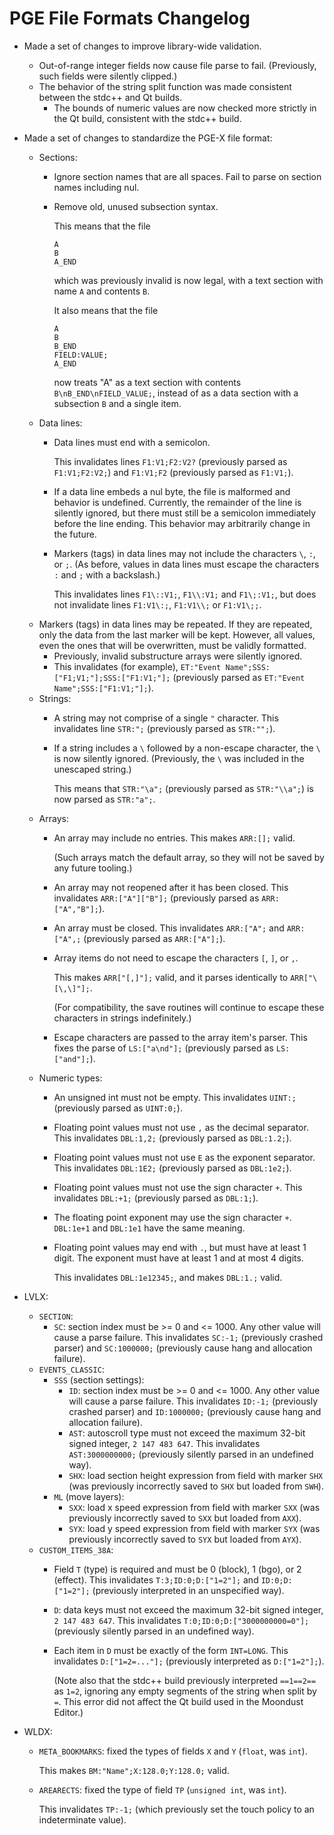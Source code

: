 PGE File Formats Changelog
==========================

* Made a set of changes to improve library-wide validation.
  * Out-of-range integer fields now cause file parse to fail. (Previously, such fields were silently clipped.)
  * The behavior of the string split function was made consistent between the stdc++ and Qt builds.
    * The bounds of numeric values are now checked more strictly in the Qt build, consistent with the stdc++ build.

* Made a set of changes to standardize the PGE-X file format:
  * Sections:
    * Ignore section names that are all spaces. Fail to parse on section names including nul.
    * Remove old, unused subsection syntax.

      This means that the file

          A
          B
          A_END

      which was previously invalid is now legal, with a text section with name `A` and contents `B`.

      It also means that the file

          A
          B
          B_END
          FIELD:VALUE;
          A_END

      now treats "A" as a text section with contents `B\nB_END\nFIELD_VALUE;`, instead of as a data section with a subsection `B` and a single item.
  * Data lines:
    * Data lines must end with a semicolon.

      This invalidates lines `F1:V1;F2:V2?` (previously parsed as `F1:V1;F2:V2;`) and `F1:V1;F2` (previously parsed as `F1:V1;`).
    * If a data line embeds a nul byte, the file is malformed and behavior is undefined. Currently, the remainder of the line is silently ignored, but there must still be a semicolon immediately before the line ending. This behavior may arbitrarily change in the future.
    * Markers (tags) in data lines may not include the characters `\`, `:`, or `;`. (As before, values in data lines must escape the characters `:` and `;` with a backslash.)

      This invalidates lines `F1\::V1;`, `F1\\:V1;` and `F1\;:V1;`, but does not invalidate lines `F1:V1\:;`, `F1:V1\\;` or `F1:V1\;;`.
  * Markers (tags) in data lines may be repeated. If they are repeated, only the data from the last marker will be kept. However, all values, even the ones that will be overwritten, must be validly formatted.
    * Previously, invalid substructure arrays were silently ignored.
    * This invalidates (for example), `ET:"Event Name";SSS:["F1;V1;"];SSS:["F1:V1;"];` (previously parsed as `ET:"Event Name";SSS:["F1:V1;"];`).
  * Strings:
    * A string may not comprise of a single `"` character. This invalidates line `STR:";` (previously parsed as `STR:"";`).
    * If a string includes a `\` followed by a non-escape character, the `\` is now silently ignored. (Previously, the `\` was included in the unescaped string.)

      This means that `STR:"\a";` (previously parsed as `STR:"\\a";`) is now parsed as `STR:"a";`.
  * Arrays:
    * An array may include no entries. This makes `ARR:[];` valid.

      (Such arrays match the default array, so they will not be saved by any future tooling.)
    * An array may not reopened after it has been closed. This invalidates `ARR:["A"]["B"];` (previously parsed as `ARR:["A","B"];`).
    * An array must be closed. This invalidates `ARR:["A";` and `ARR:["A",;` (previously parsed as `ARR:["A"];`).
    * Array items do not need to escape the characters `[`, `]`, or `,`.

      This makes `ARR["[,]"];` valid, and it parses identically to `ARR["\[\,\]"];`.

      (For compatibility, the save routines will continue to escape these characters in strings indefinitely.)
    * Escape characters are passed to the array item's parser. This fixes the parse of `LS:["a\nd"];` (previously parsed as `LS:["and"];`).
  * Numeric types:
    * An unsigned int must not be empty. This invalidates `UINT:;` (previously parsed as `UINT:0;`).
    * Floating point values must not use `,` as the decimal separator. This invalidates `DBL:1,2;` (previously parsed as `DBL:1.2;`).
    * Floating point values must not use `E` as the exponent separator. This invalidates `DBL:1E2;` (previously parsed as `DBL:1e2;`).
    * Floating point values must not use the sign character `+`. This invalidates `DBL:+1;` (previously parsed as `DBL:1;`).
    * The floating point exponent may use the sign character `+`. `DBL:1e+1` and `DBL:1e1` have the same meaning.
    * Floating point values may end with `.`, but must have at least 1 digit. The exponent must have at least 1 and at most 4 digits.

      This invalidates `DBL:1e12345;`, and makes `DBL:1.;` valid.
* LVLX:
  * `SECTION`:
    * `SC`: section index must be >= 0 and <= 1000. Any other value will cause a parse failure. This invalidates `SC:-1;` (previously crashed parser) and `SC:1000000;` (previously cause hang and allocation failure).
  * `EVENTS_CLASSIC`:
    * `SSS` (section settings):
      * `ID`: section index must be >= 0 and <= 1000. Any other value will cause a parse failure. This invalidates `ID:-1;` (previously crashed parser) and `ID:1000000;` (previously cause hang and allocation failure).
      * `AST`: autoscroll type must not exceed the maximum 32-bit signed integer, `2 147 483 647`. This invalidates `AST:3000000000;` (previously silently parsed in an undefined way).
      * `SHX`: load section height expression from field with marker `SHX` (was previously incorrectly saved to `SHX` but loaded from `SWH`).
    * `ML` (move layers):
      * `SXX`: load x speed expression from field with marker `SXX` (was previously incorrectly saved to `SXX` but loaded from `AXX`).
      * `SYX`: load y speed expression from field with marker `SYX` (was previously incorrectly saved to `SYX` but loaded from `AYX`).
  * `CUSTOM_ITEMS_38A`:
    * Field `T` (type) is required and must be 0 (block), 1 (bgo), or 2 (effect). This invalidates `T:3;ID:0;D:["1=2"];` and `ID:0;D:["1=2"];` (previously interpreted in an unspecified way).
    * `D`: data keys must not exceed the maximum 32-bit signed integer, `2 147 483 647`. This invalidates `T:0;ID:0;D:["3000000000=0"];` (previously silently parsed in an undefined way).
    * Each item in `D` must be exactly of the form `INT=LONG`. This invalidates `D:["1=2=..."];` (previously interpreted as `D:["1=2"];`).

      (Note also that the stdc++ build previously interpreted `==1==2==` as `1=2`, ignoring any empty segments of the string when split by `=`. This error did not affect the Qt build used in the Moondust Editor.)
* WLDX:
  * `META_BOOKMARKS`: fixed the types of fields `X` and `Y` (`float`, was `int`).

    This makes `BM:"Name";X:128.0;Y:128.0;` valid.
  * `AREARECTS`: fixed the type of field `TP` (`unsigned int`, was `int`).

    This invalidates `TP:-1;` (which previously set the touch policy to an indeterminate value).
